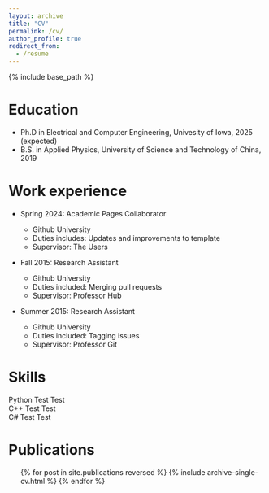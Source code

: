 ```yaml
---
layout: archive
title: "CV"
permalink: /cv/
author_profile: true
redirect_from:
  - /resume
---
```


{% include base_path %}

Education
======
* Ph.D in Electrical and Computer Engineering, Univesity of Iowa, 2025 (expected)
* B.S. in Applied Physics, University of Science and Technology of China, 2019

Work experience
======
* Spring 2024: Academic Pages Collaborator
  * Github University
  * Duties includes: Updates and improvements to template
  * Supervisor: The Users

* Fall 2015: Research Assistant
  * Github University
  * Duties included: Merging pull requests
  * Supervisor: Professor Hub

* Summer 2015: Research Assistant
  * Github University
  * Duties included: Tagging issues
  * Supervisor: Professor Git
  
Skills
======
<div style="display: flex;>
  <div style="width: 20%;">
    Python
    Test
    Test
  </div>
  <div style="width: 20%;">
    C++
    Test
    Test
  </div>
  <div style="width: 20%;">
    C#
    Test
    Test
  </div>
</div>

Publications
======
  <ul>{% for post in site.publications reversed %}
    {% include archive-single-cv.html %}
  {% endfor %}</ul>